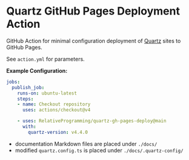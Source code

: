# Quartz GitHub Pages Deployment Action
GitHub Action for minimal configuration deployment of [Quartz](https://github.com/jackyzha0/quartz) sites to GitHub Pages.

See `action.yml` for parameters.

**Example Configuration:**
```yml
jobs:
  publish_job:
    runs-on: ubuntu-latest
    steps:
    - name: Checkout repository
      uses: actions/checkout@v4

    - uses: RelativeProgramming/quartz-gh-pages-deploy@main
      with:
        quartz-version: v4.4.0
```
- documentation Markdown files are placed under `./docs/`
- modified `quartz.config.ts` is placed under `./docs/.quartz-config/`